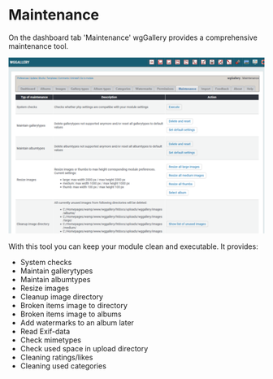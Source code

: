 # Maintenance

On the dashboard tab 'Maintenance' wgGallery provides a comprehensive maintenance tool.

![](../../.gitbook/assets/maintenance1.png)

With this tool you can keep your module clean and executable. It provides:

* System checks
* Maintain gallerytypes
* Maintain albumtypes
* Resize images
* Cleanup image directory
* Broken items image to directory
* Broken items image to albums
* Add watermarks to an album later
* Read Exif-data
* Check mimetypes
* Check used space in upload directory
* Cleaning ratings/likes
* Cleaning used categories

